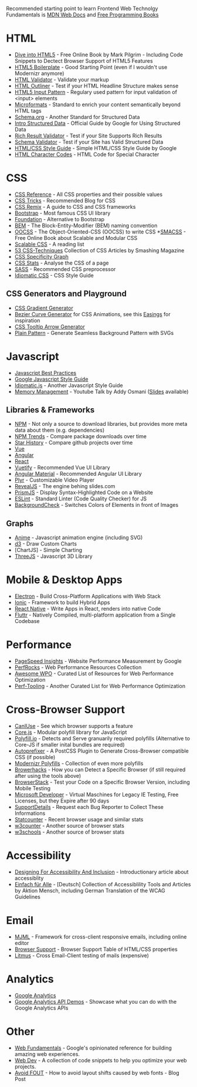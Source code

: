 Recommended starting point to learn Frontend Web Technolgy Fundamentals is [MDN Web Docs](https://developer.mozilla.org/de/) and [Free Programming Books](https://github.com/EbookFoundation/free-programming-books)


# HTML

* [Dive into HTML5](http://diveintohtml5.info/) - Free Online Book by Mark Pilgrim - Including Code Snippets to Dectect Browser Support of HTML5 Features
* [HTML5 Boilerplate](https://github.com/h5bp/html5-boilerplate) - Good Starting Point (even if I wouldn't use Modernizr anymore)
* [HTML Validator](http://validator.w3.org/) - Validate your markup
* [HTML Outliner](https://gsnedders.html5.org/outliner/) - Test if your HTML Headline Structure makes sense
* [HTML5 Input Pattern](https://www.html5pattern.com/) - Regulary used pattern for input validation of \<input\> elements
* [Microformats](http://microformats.org/) - Standard to enrich your content semantically beyond HTML tags
* [Schema.org](https://schema.org/docs/gs.html) - Another Standard for Structured Data
* [Intro Structured Data](https://developers.google.com/search/docs/advanced/structured-data/intro-structured-data) - Official Guide by Google for Using Structured Data
* [Rich Result Validator](https://search.google.com/test/rich-results) - Test if your Site Supports Rich Results
* [Schema Validator](https://validator.schema.org/) - Test if your Site has Valid Structured Data
* [HTML/CSS Style Guide](https://google.github.io/styleguide/htmlcssguide.html) - Simple HTML/CSS Style Guide by Google
* [HTML Character Codes](https://websitebuilders.com/tools/html-codes/a-z/) - HTML Code for Special Character


# CSS

* [CSS Reference](https://developer.mozilla.org/en-US/docs/Web/CSS/Reference) - All CSS properties and their possible values
* [CSS Tricks](https://css-tricks.com/) - Recommended Blog for CSS
* [CSS Remix](https://cssremix.com/) - A guide to CSS and CSS frameworks
* [Bootstrap](https://getbootstrap.com/) - Most famous CSS UI library
* [Foundation](https://get.foundation/) - Alternative to Bootstrap
* [BEM](https://en.bem.info/methodology/quick-start/) - The Block-Entity-Modifier (BEM) naming convention
* [OOCSS](https://www.keycdn.com/blog/oocss) - The Object-Oriented-CSS (OOCSS) to write CSS
*[SMACSS](http://smacss.com/) - Free Online Book about Scalable and Modular CSS
* [Scalable CSS](https://github.com/davidtheclark/scalable-css-reading-list) - A reading list
* [53 CSS-Techniques](https://www.smashingmagazine.com/2007/01/53-css-techniques-you-couldnt-live-without/) Collection of CSS Articles by Smashing Magazine
* [CSS Specificity Graph](https://jonassebastianohlsson.com/specificity-graph/)
* [CSS Stats](https://cssstats.com/) - Analyse the CSS of a page
* [SASS](https://sass-lang.com/documentation) - Recommended CSS preprocessor
* [Idiomatic CSS](https://github.com/necolas/idiomatic-css) - CSS Style Guide

## CSS Generators and Playground

* [CSS Gradient Generator](https://www.colorzilla.com/gradient-editor/)
* [Bezier Curve Generator](https://cubic-bezier.com/) for CSS Animations, see this [Easings](https://easings.net/) for inspiration
* [CSS Tooltip Arrow Generator](https://cssarrowplease.com/)
* [Plain Pattern](http://www.kennethcachia.com/plain-pattern/) - Generate Seamless Background Pattern with SVGs

# Javascript

* [Javascript Best Practices](https://www.thinkful.com/learn/javascript-best-practices-1/)
* [Google Javascript Style Guide](https://google.github.io/styleguide/jsguide.html)
* [Idiomatic.js](https://github.com/rwaldron/idiomatic.js/) - Another Javascript Style Guide
* [Memory Management](https://www.youtube.com/watch?v=LaxbdIyBkL0) - Youtube Talk by Addy Osmani ([Slides](https://speakerdeck.com/addyosmani/javascript-memory-management-masterclass) available)

## Libraries & Frameworks

* [NPM](https://www.npmjs.com/) - Not only a source to download libraries, but provides more meta data about them (e.g. dependencies)
* [NPM Trends](https://www.npmtrends.com/) - Compare package downloads over time
* [Star History](https://star-history.com/) - Compare github projects over time
* [Vue](https://vuejs.org/)
* [Angular](https://angular.io/)
* [React](https://reactjs.org/)
* [Vuetify](https://vuetifyjs.com/en/) - Recommended Vue UI Library
* [Angular Material](https://material.angular.io/) - Recommended Angular UI Library
* [Plyr](https://plyr.io/) - Customizable Video Player
* [RevealJS](https://revealjs.com/) - The engine behing slides.com
* [PrismJS](https://prismjs.com/) - Display Syntax-Highlighted Code on a Website
* [ESLint](https://eslint.org/) - Standard Linter (Code Quality Checker) for JS
* [BackgroundCheck](http://www.kennethcachia.com/background-check/index.html) - Switches Colors of Elements in front of Images

## Graphs

* [Anime](https://animejs.com/) - Javascript animation engine (including SVG)
* [d3](https://d3js.org/) - Draw Custom Charts
* [ChartJS] - Simple Charting
* [ThreeJS](https://threejs.org/) - Javascript 3D Library

# Mobile & Desktop Apps

* [Electron](https://www.electronjs.org/) - Build Cross-Platform Applications with Web Stack
* [Ionic](https://ionicframework.com/) - Framework to build Hybrid Apps
* [React Native](https://reactnative.dev/) - Write Apps in React, renders into native Code
* [Fluttr](https://flutter.dev/) - Natively Compiled, multi-platform application from a Single Codebase


# Performance

* [PageSpeed Insights](https://pagespeed.web.dev/) - Website Performance Measurement by Google
* [PerfRocks](https://perf.rocks/) - Web Performance Resources Collection
* [Awesome WPO](https://awesome-wpo.netlify.app/) - Curated List of Resources for Web Performance Optimization
* [Perf-Tooling](https://www.perf-tooling.today/) - Another Curated List for Web Performance Optimization

# Cross-Browser Support

* [CanIUse](https://caniuse.com/) - See which browser supports a feature
* [Core.js](https://github.com/zloirock/core-js) - Modular polyfill library for JavaScript
* [Polyfill.io](https://polyfill.io/v3/) - Detects and Serve granuarily required polyfills (Alternative to Core-JS if smaller inital bundles are required)
* [Autoprefixer](https://github.com/postcss/autoprefixer) - A PostCSS Plugin to Generate Cross-Browser compatible CSS (if possible)
* [Modernizr Polyfills](https://github.com/Modernizr/Modernizr/wiki/HTML5-Cross-browser-Polyfills) - Collection of even more polyfills
* [Browerhacks](http://browserhacks.com/) - How you can Detect a Specific Browser (if still required after using the tools above)
* [BrowserStack](https://www.browserstack.com/) - Test your Code on a Specific Browser Version, including Mobile Testing
* [Microsoft Developer](https://developer.microsoft.com/en-us/microsoft-edge/tools/vms/) - Virtual Maschines for Legacy IE Testing, Free Licenses, but they Expire after 90 days
* [SupportDetails](https://supportdetails.com/) - Request each Bug Reporter to Collect These Informations
* [Statcounter](https://gs.statcounter.com/) - Recent browser usage and similar stats
* [w3counter](https://www.w3counter.com/globalstats.php) - Another source of browser stats
* [w3schools](https://www.w3schools.com/browsers/default.asp) - Another source of browser stats


# Accessibility

* [Designing For Accessibility And Inclusion](https://www.smashingmagazine.com/2018/04/designing-accessibility-inclusion/
) - Introductionary article about accessiblity
* [Einfach für Alle](https://www.einfach-fuer-alle.de/) - [Deutsch] Collection of Accessiblility Tools and Articles by Aktion Mensch, including German Translation of the WCAG Guidelines

# Email

* [MJML](https://mjml.io/) - Framework for cross-client responsive emails, including online editor
* [Browser Support](https://www.campaignmonitor.com/css/) - Browser Support Table of HTML/CSS properties
* [Litmus](https://www.litmus.com/) - Cross Email-Client testing of mails (expensive)

# Analytics

* [Google Analytics](https://marketingplatform.google.com/about/analytics/)
* [Google Analytics API Demos](https://ga-dev-tools.web.app/) - Showcase what you can do with the Google Analytics APIs


# Other

* [Web Fundamentals](https://developers.google.com/web/fundamentals) - Google's opinionated reference for building amazing web experiences.
* [Web Dev](https://web.dev/patterns/) - A collection of code snippets to help you optimize your web projects.
* [Avoid FOUT](https://simonhearne.com/2021/layout-shifts-webfonts/) - How to avoid layout shifts caused by web fonts - Blog Post

